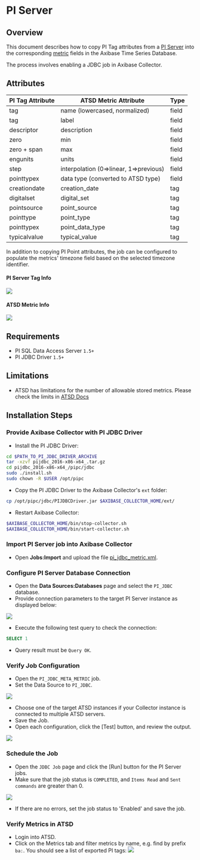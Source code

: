 # PI Server

## Overview

This document describes how to copy PI Tag attributes from a [PI Server](http://www.osisoft.com/pi-system/pi-capabilities/pi-server/) into the corresponding [metric](https://github.com/axibase/atsd/blob/master/docs/api/meta/metric/list.md#fields) fields in the Axibase Time Series Database.

The process involves enabling a JDBC job in Axibase Collector.

## Attributes

| **PI Tag Attribute** | **ATSD Metric Attribute** | **Type** |
|---|---|---|
| tag | name (lowercased, normalized) | field |
| tag | label | field |
| descriptor | description | field |
| zero | min | field |
| zero + span | max | field |
| engunits | units | field |
| step | interpolation (0=>linear, 1=>previous) | field |
| pointtypex | data type (converted to ATSD type) | field |
| creationdate | creation_date | tag |
| digitalset | digital_set | tag |
| pointsource | point_source | tag |
| pointtype | point_type | tag |
| pointtypex | point_data_type | tag |
| typicalvalue | typical_value | tag |

In addition to copying PI Point attributes, the job can be configured to populate the metrics' timezone field based on the selected timezone identifier.

#### PI Server Tag Info
![](images/pi-tag-ba-info.png)

#### ATSD Metric Info
![](images/atsd-metric-ba.png)

## Requirements

- PI SQL Data Access Server `1.5+`
- PI JDBC Driver `1.5+`

## Limitations

* ATSD has limitations for the number of allowable stored metrics. Please check the limits in [ATSD Docs](https://github.com/axibase/atsd/blob/master/docs/api/network#schema)

## Installation Steps

### Provide Axibase Collector with PI JDBC Driver

* Install the PI JDBC Driver:
```sh
cd $PATH_TO_PI_JDBC_DRIVER_ARCHIVE
tar -xzvf pijdbc_2016-x86-x64_.tar.gz
cd pijdbc_2016-x86-x64_/pipc/jdbc
sudo ./install.sh
sudo chown -R $USER /opt/pipc
```

* Copy the PI JDBC Driver to the Axibase Collector's `ext` folder:

```sh
cp /opt/pipc/jdbc/PIJDBCDriver.jar $AXIBASE_COLLECTOR_HOME/ext/
```

* Restart Axibase Collector:

```sh
$AXIBASE_COLLECTOR_HOME/bin/stop-collector.sh
$AXIBASE_COLLECTOR_HOME/bin/start-collector.sh
```

### Import PI Server job into Axibase Collector

* Open **Jobs:Import** and upload the file [pi_jdbc_metric.xml](pi_jdbc_metric.xml).

### Configure PI Server Database Connection

* Open the **Data Sources:Databases** page and select the `PI_JDBC` database.
* Provide connection parameters to the target PI Server instance as displayed below:

![](images/pijdbc-datasource.png)

* Execute the following test query to check the connection:

```SQL
SELECT 1
```
* Query result must be `Query OK`.


### Verify Job Configuration

* Open the `PI_JDBC_META_METRIC` job.
* Set the Data Source to `PI_JDBC`.

![](images/pi-metric-job.png)

* Choose one of the target ATSD instances if your Collector instance is connected to multiple ATSD servers.
* Save the Job.
* Open each configuration, click the [Test] button, and review the output.

![](images/pi-metric-test.png)

### Schedule the Job

* Open the `JDBC Job` page and click the [Run] button for the PI Server jobs.
* Make sure that the job status is `COMPLETED`, and `Items Read` and `Sent commands` are greater than 0.

![](images/pi-metric-exec-status.png)

* If there are no errors, set the job status to 'Enabled' and save the job.

### Verify Metrics in ATSD

* Login into ATSD.
* Click on the Metrics tab and filter metrics by name, e.g. find by prefix `ba:`. You should see a list of exported PI tags:
![](images/pi-atsd-metrics.png)

